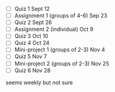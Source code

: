 - [ ] Quiz 1 Sept 12
- [ ] Assignment 1 (groups of 4-6) Sep 23
- [ ] Quiz 2 Sept 26
- [ ] Assignment 2 (individual) Oct 9
- [ ] Quiz 3 Oct 10
- [ ] Quiz 4 Oct 24
- [ ] Mini-project 1 (groups of 2-3) Nov 4 
- [ ] Quiz 5 Nov 7
- [ ] Mini-project 2 (groups of 2-3) Nov 25
- [ ] Quiz 6 Nov 28

seems weekly but not sure